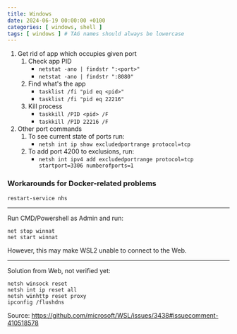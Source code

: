 ```yaml
---
title: Windows
date: 2024-06-19 00:00:00 +0100
categories: [ windows, shell ]
tags: [ windows ] # TAG names should always be lowercase
---
```


1. Get rid of app which occupies given port
    1. Check app PID
        - `netstat -ano | findstr ":<port>"`
        - `netstat -ano | findstr ":8080"`
    2. Find what's the app
        - `tasklist /fi "pid eq <pid>"`
        - `tasklist /fi "pid eq 22216"`
    3. Kill process
        - `taskkill /PID <pid> /F`
        - `taskkill /PID 22216 /F`
2. Other port commands
    1. To see current state of ports run:
        - `netsh int ip show excludedportrange protocol=tcp`
    2. To add port 4200 to exclusions, run:
        - `netsh int ipv4 add excludedportrange protocol=tcp startport=3306 numberofports=1`

### Workarounds for Docker-related problems

```
restart-service nhs
```

---

Run CMD/Powershell as Admin and run:

```
net stop winnat
net start winnat
```

However, this may make WSL2 unable to connect to the Web.

---

Solution from Web, not verified yet:

```
netsh winsock reset
netsh int ip reset all
netsh winhttp reset proxy
ipconfig /flushdns
```

Source: https://github.com/microsoft/WSL/issues/3438#issuecomment-410518578
